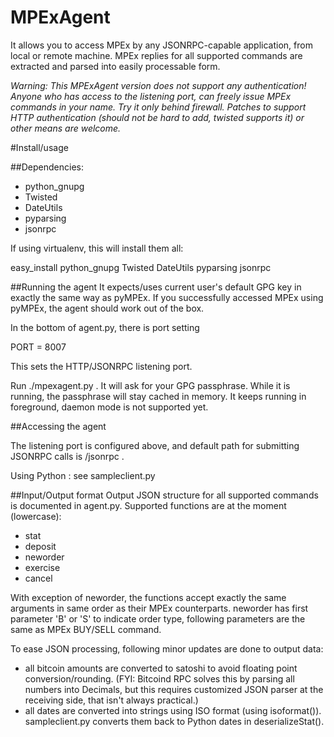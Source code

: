 MPExAgent
=========

It allows you to access MPEx by any JSONRPC-capable application, from local or 
remote  machine. MPEx replies for all supported commands are extracted and parsed into 
easily processable form.

*Warning: This MPExAgent version does not support any authentication! Anyone 
who has access to the listening port, can freely issue MPEx commands in your name. Try it only behind firewall.
Patches to support HTTP authentication (should not be hard to add, twisted supports it) or other means are 
welcome.*

#Install/usage

##Dependencies:
* python_gnupg
* Twisted
* DateUtils 
* pyparsing
* jsonrpc

If using virtualenv, this will install them all:

easy_install python_gnupg Twisted DateUtils pyparsing jsonrpc

##Running the agent
It expects/uses current user's default GPG key in exactly the same way as pyMPEx. If you 
successfully accessed MPEx using pyMPEx, the agent should work out of the box.

In the bottom of agent.py, there is port setting

PORT = 8007

This sets the HTTP/JSONRPC listening port. 

Run ./mpexagent.py . It will ask for your GPG passphrase. While it is running, the 
passphrase will stay cached in memory. It keeps running in foreground, daemon mode is not 
supported yet.

##Accessing the agent

The listening port is configured above, and default path for submitting JSONRPC calls is /jsonrpc .

Using Python : see sampleclient.py

##Input/Output format
Output JSON structure for all supported commands is documented in agent.py. 
Supported functions are at the moment (lowercase):
* stat
* deposit
* neworder
* exercise
* cancel

With exception of neworder, the functions accept exactly the same arguments in 
same order as their MPEx counterparts. neworder has first parameter 'B' or 'S' 
to indicate order type, following parameters are the same as MPEx BUY/SELL command.

To ease JSON processing, following minor updates are done to output data:
* all bitcoin amounts are converted to satoshi to avoid floating point conversion/rounding.
  (FYI: Bitcoind RPC solves this by parsing all numbers into Decimals, but this requires customized JSON 
  parser at the receiving side, that isn't always practical.)
* all dates are converted into strings using ISO format (using isoformat()). 
  sampleclient.py converts them back to Python dates in deserializeStat().

